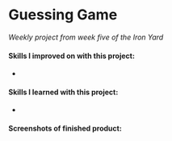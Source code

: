 # Guessing Game

*Weekly project from week five of the Iron Yard*

#### Skills I improved on with this project:
-

#### Skills I learned with this project:
-

#### Screenshots of finished product:
<!-- ![alt text](screenShots/sc1.png "img 1") -->
